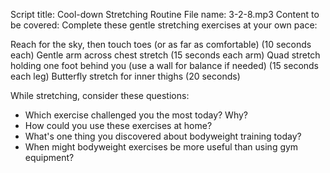 Script title: Cool-down Stretching Routine
File name: 3-2-8.mp3
Content to be covered:
Complete these gentle stretching exercises at your own pace:

Reach for the sky, then touch toes (or as far as comfortable) (10 seconds each)
Gentle arm across chest stretch (15 seconds each arm)
Quad stretch holding one foot behind you (use a wall for balance if needed) (15 seconds each leg)
Butterfly stretch for inner thighs (20 seconds)

While stretching, consider these questions:
- Which exercise challenged you the most today? Why?
- How could you use these exercises at home?
- What's one thing you discovered about bodyweight training today?
- When might bodyweight exercises be more useful than using gym equipment?